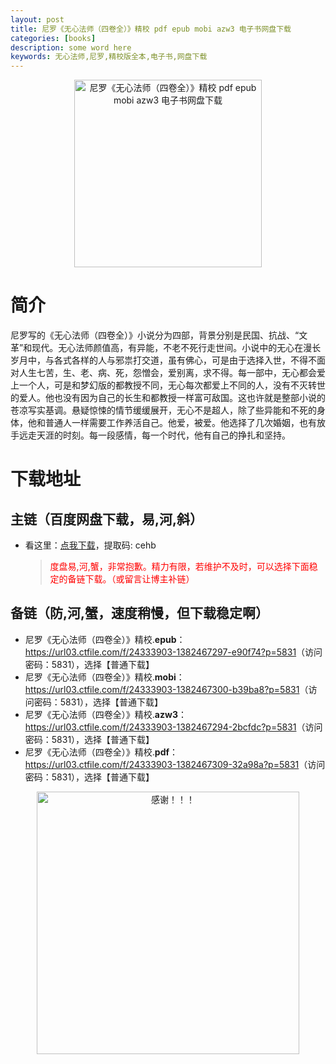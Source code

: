 ```yaml
---
layout: post
title: 尼罗《无心法师（四卷全）》精校 pdf epub mobi azw3 电子书网盘下载
categories: [books]
description: some word here
keywords: 无心法师,尼罗,精校版全本,电子书,网盘下载
---
```


<div align="center"><img src="https://qweree.cn/wp-content/uploads/2024/10/wu-xin-fa-shi-tuya.jpg" alt="尼罗《无心法师（四卷全）》精校 pdf epub mobi azw3 电子书网盘下载" width="300px" height="auto"></div>

# 简介

尼罗写的《无心法师（四卷全）》小说分为四部，背景分别是民国、抗战、“文革”和现代。无心法师颜值高，有异能，不老不死行走世间。小说中的无心在漫长岁月中，与各式各样的人与邪祟打交道，虽有佛心，可是由于选择入世，不得不面对人生七苦，生、老、病、死，怨憎会，爱别离，求不得。每一部中，无心都会爱上一个人，可是和梦幻版的都教授不同，无心每次都爱上不同的人，没有不灭转世的爱人。他也没有因为自己的长生和都教授一样富可敌国。这也许就是整部小说的苍凉写实基调。悬疑惊悚的情节缓缓展开，无心不是超人，除了些异能和不死的身体，他和普通人一样需要工作养活自己。他爱，被爱。他选择了几次婚姻，也有放手远走天涯的时刻。每一段感情，每一个时代，他有自己的挣扎和坚持。

# 下载地址

## 主链（百度网盘下载，易,河,斜）

- 看这里：[点我下载](https://pan.baidu.com/s/1iMXUbSbtZQZjDcqDmnWUyw?pwd=cehb)，提取码: cehb

  > <p style="color:red" >度盘易,河,蟹，非常抱歉。精力有限，若维护不及时，可以选择下面稳定的备链下载。（或留言让博主补链）</p>

## 备链（防,河,蟹，速度稍慢，但下载稳定啊）

- 尼罗《无心法师（四卷全）》精校.**epub**：<https://url03.ctfile.com/f/24333903-1382467297-e90f74?p=5831>（访问密码：5831），选择【普通下载】
- 尼罗《无心法师（四卷全）》精校.**mobi**：<https://url03.ctfile.com/f/24333903-1382467300-b39ba8?p=5831>（访问密码：5831），选择【普通下载】
- 尼罗《无心法师（四卷全）》精校.**azw3**：<https://url03.ctfile.com/f/24333903-1382467294-2bcfdc?p=5831>（访问密码：5831），选择【普通下载】
- 尼罗《无心法师（四卷全）》精校.**pdf**：<https://url03.ctfile.com/f/24333903-1382467309-32a98a?p=5831>（访问密码：5831），选择【普通下载】

<div align="center"><img src="https://pic.imgdb.cn/item/661246bf68eb935713c7f81c.gif" alt="感谢！！！" width="420px" height="auto"/></div>
